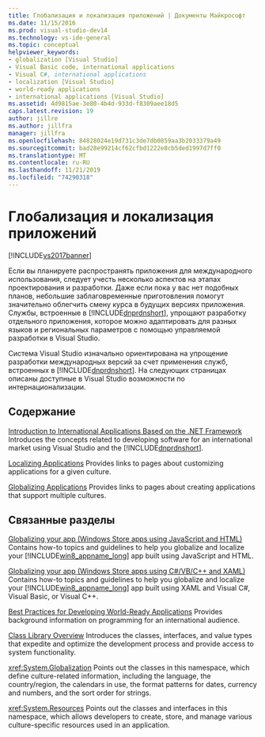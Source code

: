 ```yaml
---
title: Глобализация и локализация приложений | Документы Майкрософт
ms.date: 11/15/2016
ms.prod: visual-studio-dev14
ms.technology: vs-ide-general
ms.topic: conceptual
helpviewer_keywords:
- globalization [Visual Studio]
- Visual Basic code, international applications
- Visual C#, international applications
- localization [Visual Studio]
- world-ready applications
- international applications [Visual Studio]
ms.assetid: 4d9815ae-3e80-4b4d-933d-f8309aee18d5
caps.latest.revision: 19
author: jillre
ms.author: jillfra
manager: jillfra
ms.openlocfilehash: 84828024e19d731c3de7db0859aa3b2033379a49
ms.sourcegitcommit: bad28e99214cf62cfbd1222e8cb5ded1997d7ff0
ms.translationtype: MT
ms.contentlocale: ru-RU
ms.lasthandoff: 11/21/2019
ms.locfileid: "74290318"
---
```

# <a name="globalizing-and-localizing-applications"></a>Глобализация и локализация приложений
[!INCLUDE[vs2017banner](../includes/vs2017banner.md)]

Если вы планируете распространять приложения для международного использования, следует учесть несколько аспектов на этапах проектирования и разработки. Даже если пока у вас нет подобных планов, небольшие заблаговременные приготовления помогут значительно облегчить смену курса в будущих версиях приложения. Службы, встроенные в [!INCLUDE[dnprdnshort](../includes/dnprdnshort-md.md)], упрощают разработку отдельного приложения, которое можно адаптировать для разных языков и региональных параметров с помощью управляемой разработки в Visual Studio.

 Система Visual Studio изначально ориентирована на упрощение разработки международных версий за счет применения служб, встроенных в [!INCLUDE[dnprdnshort](../includes/dnprdnshort-md.md)]. На следующих страницах описаны доступные в Visual Studio возможности по интернационализации.

## <a name="in-this-section"></a>Содержание
 [Introduction to International Applications Based on the .NET Framework](../ide/introduction-to-international-applications-based-on-the-dotnet-framework.md) Introduces the concepts related to developing software for an international market using Visual Studio and the [!INCLUDE[dnprdnshort](../includes/dnprdnshort-md.md)].

 [Localizing Applications](../ide/localizing-applications.md) Provides links to pages about customizing applications for a given culture.

 [Globalizing Applications](../ide/globalizing-applications.md) Provides links to pages about creating applications that support multiple cultures.

## <a name="related-sections"></a>Связанные разделы
 [Globalizing your app (Windows Store apps using JavaScript and HTML)](https://go.microsoft.com/fwlink/?LinkId=258266) Contains how-to topics and guidelines to help you globalize and localize your [!INCLUDE[win8_appname_long](../includes/win8-appname-long-md.md)] app built using JavaScript and HTML.

 [Globalizing your app (Windows Store apps using C#/VB/C++ and XAML)](https://go.microsoft.com/fwlink/?LinkId=258267) Contains how-to topics and guidelines to help you globalize and localize your [!INCLUDE[win8_appname_long](../includes/win8-appname-long-md.md)] app built using XAML and Visual C#, Visual Basic, or Visual C++.

 [Best Practices for Developing World-Ready Applications](https://msdn.microsoft.com/library/f08169c7-aad8-4ec3-9a21-9ebd3b89986c) Provides background information on programming for an international audience.

 [Class Library Overview](https://msdn.microsoft.com/library/7e4c5921-955d-4b06-8709-101873acf157) Introduces the classes, interfaces, and value types that expedite and optimize the development process and provide access to system functionality.

 <xref:System.Globalization> Points out the classes in this namespace, which define culture-related information, including the language, the country/region, the calendars in use, the format patterns for dates, currency and numbers, and the sort order for strings.

 <xref:System.Resources> Points out the classes and interfaces in this namespace, which allows developers to create, store, and manage various culture-specific resources used in an application.
